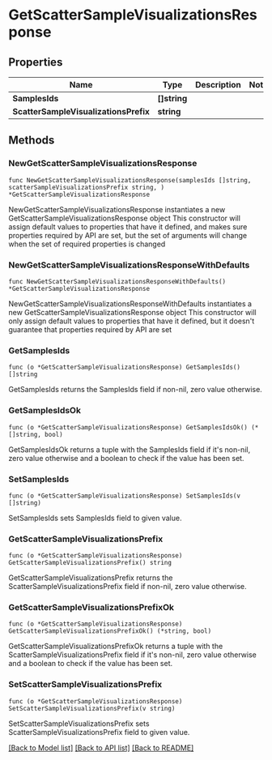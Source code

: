 # GetScatterSampleVisualizationsResponse

## Properties

Name | Type | Description | Notes
------------ | ------------- | ------------- | -------------
**SamplesIds** | **[]string** |  | 
**ScatterSampleVisualizationsPrefix** | **string** |  | 

## Methods

### NewGetScatterSampleVisualizationsResponse

`func NewGetScatterSampleVisualizationsResponse(samplesIds []string, scatterSampleVisualizationsPrefix string, ) *GetScatterSampleVisualizationsResponse`

NewGetScatterSampleVisualizationsResponse instantiates a new GetScatterSampleVisualizationsResponse object
This constructor will assign default values to properties that have it defined,
and makes sure properties required by API are set, but the set of arguments
will change when the set of required properties is changed

### NewGetScatterSampleVisualizationsResponseWithDefaults

`func NewGetScatterSampleVisualizationsResponseWithDefaults() *GetScatterSampleVisualizationsResponse`

NewGetScatterSampleVisualizationsResponseWithDefaults instantiates a new GetScatterSampleVisualizationsResponse object
This constructor will only assign default values to properties that have it defined,
but it doesn't guarantee that properties required by API are set

### GetSamplesIds

`func (o *GetScatterSampleVisualizationsResponse) GetSamplesIds() []string`

GetSamplesIds returns the SamplesIds field if non-nil, zero value otherwise.

### GetSamplesIdsOk

`func (o *GetScatterSampleVisualizationsResponse) GetSamplesIdsOk() (*[]string, bool)`

GetSamplesIdsOk returns a tuple with the SamplesIds field if it's non-nil, zero value otherwise
and a boolean to check if the value has been set.

### SetSamplesIds

`func (o *GetScatterSampleVisualizationsResponse) SetSamplesIds(v []string)`

SetSamplesIds sets SamplesIds field to given value.


### GetScatterSampleVisualizationsPrefix

`func (o *GetScatterSampleVisualizationsResponse) GetScatterSampleVisualizationsPrefix() string`

GetScatterSampleVisualizationsPrefix returns the ScatterSampleVisualizationsPrefix field if non-nil, zero value otherwise.

### GetScatterSampleVisualizationsPrefixOk

`func (o *GetScatterSampleVisualizationsResponse) GetScatterSampleVisualizationsPrefixOk() (*string, bool)`

GetScatterSampleVisualizationsPrefixOk returns a tuple with the ScatterSampleVisualizationsPrefix field if it's non-nil, zero value otherwise
and a boolean to check if the value has been set.

### SetScatterSampleVisualizationsPrefix

`func (o *GetScatterSampleVisualizationsResponse) SetScatterSampleVisualizationsPrefix(v string)`

SetScatterSampleVisualizationsPrefix sets ScatterSampleVisualizationsPrefix field to given value.



[[Back to Model list]](../README.md#documentation-for-models) [[Back to API list]](../README.md#documentation-for-api-endpoints) [[Back to README]](../README.md)


